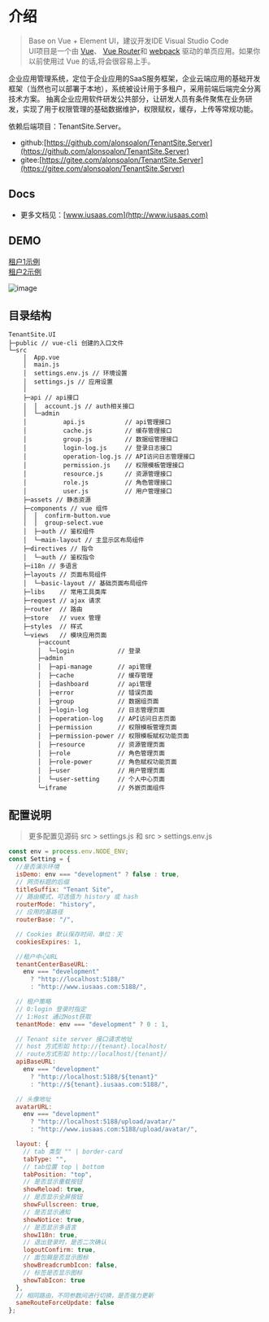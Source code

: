 # 介绍
> Base on Vue + Element UI，建议开发IDE Visual Studio Code <br />
> UI项目是一个由 
[Vue](http://vuejs.org/?_blank)、
[Vue Router](https://github.com/vuejs/vue-router?_blank)和
[webpack](http://webpack.js.org/?_blank)
驱动的单页应用。如果你以前使用过 Vue 的话,将会很容易上手。 <br />

企业应用管理系统，定位于企业应用的SaaS服务框架，企业云端应用的基础开发框架（当然也可以部署于本地），系统被设计用于多租户，采用前端后端完全分离技术方案。
抽离企业应用软件研发公共部分，让研发人员有条件聚焦在业务研发，实现了用于权限管理的基础数据维护，权限赋权，缓存，上传等常规功能。 <br />

依赖后端项目：TenantSite.Server。<br />
* github:[https://github.com/alonsoalon/TenantSite.Server](https://github.com/alonsoalon/TenantSite.Server)
* gitee:[https://gitee.com/alonsoalon/TenantSite.Server](https://gitee.com/alonsoalon/TenantSite.Server)

## Docs
* 更多文档见：[www.iusaas.com](http://www.iusaas.com)

## DEMO

[租户1示例](http://tenant1.iusaas.com/login) <br />
[租户2示例](http://tenant2.iusaas.com/login) <br />

![image](http://www.iusaas.com/intro1.jpg)

## 目录结构
```
TenantSite.UI 
├─public // vue-cli 创建的入口文件
└─src
    │  App.vue
    │  main.js 
    │  settings.env.js // 环境设置
    │  settings.js // 应用设置
    │  
    ├─api // api接口
    │  │  account.js // auth相关接口
    │  └─admin
    │          api.js           // api管理接口
    │          cache.js         // 缓存管理接口
    │          group.js         // 数据组管理接口
    │          login-log.js     // 登录日志接口
    │          operation-log.js // API访问日志管理接口
    │          permission.js    // 权限模板管理接口
    │          resource.js      // 资源管理接口
    │          role.js          // 角色管理接口
    │          user.js          // 用户管理接口
    ├─assets // 静态资源
    ├─components // vue 组件
    │  │  confirm-button.vue 
    │  │  group-select.vue
    │  ├─auth // 鉴权组件
    │  └─main-layout // 主显示区布局组件      
    ├─directives // 指令
    │  └─auth // 鉴权指令
    ├─i18n // 多语言
    ├─layouts // 页面布局组件
    │  └─basic-layout // 基础页面布局组件
    ├─libs    // 常用工具类库
    ├─request // ajax 请求
    ├─router  // 路由
    ├─store   // vuex 管理
    ├─styles  // 样式
    └─views   // 模块应用页面
        ├─account            
        │  └─login            // 登录
        ├─admin 
        │  ├─api-manage       // api管理
        │  ├─cache            // 缓存管理
        │  ├─dashboard        // api管理
        │  ├─error            // 错误页面
        │  ├─group            // 数据组页面
        │  ├─login-log        // 日志管理页面
        │  ├─operation-log    // API访问日志页面 
        │  ├─permission       // 权限模板管理页面 
        │  ├─permission-power // 权限模板赋权功能页面         
        │  ├─resource         // 资源管理页面
        │  ├─role             // 角色管理页面
        │  ├─role-power       // 角色赋权功能页面
        │  ├─user             // 用户管理页面
        │  └─user-setting     // 个人中心页面   
        └─iframe              // 外嵌页面组件
```

## 配置说明
> 更多配置见源码 src > settings.js 和 src > settings.env.js


```js
const env = process.env.NODE_ENV;
const Setting = {
  //是否演示环境
  isDemo: env === "development" ? false : true,
  // 网页标题的后缀
  titleSuffix: "Tenant Site",
  // 路由模式，可选值为 history 或 hash
  routerMode: "history",
  // 应用的基路径
  routerBase: "/",

  // Cookies 默认保存时间，单位：天
  cookiesExpires: 1,

  //租户中心URL
  tenantCenterBaseURL:
    env === "development"
      ? "http://localhost:5188/"
      : "http://www.iusaas.com:5188/",

  // 租户策略
  // 0:login 登录时指定
  // 1:Host 通过Host获取
  tenantMode: env === "development" ? 0 : 1,

  // Tenant site server 接口请求地址
  // host 方式形如 http://{tenant}.localhost/
  // route方式形如 http://localhost/{tenant}/
  apiBaseURL:
    env === "development"
      ? "http://localhost:5188/${tenant}"
      : "http://${tenant}.iusaas.com:5188/",

  // 头像地址
  avatarURL:
    env === "development"
      ? "http://localhost:5188/upload/avatar/"
      : "http://www.iusaas.com:5188/upload/avatar/",

  layout: {
    // tab 类型 "" | border-card
    tabType: "",
    // tab位置 top | bottom
    tabPosition: "top",
    // 是否显示重载按钮
    showReload: true,
    // 是否显示全屏按钮
    showFullscreen: true,
    // 是否显示通知
    showNotice: true,
    // 是否显示多语言
    showI18n: true,
    // 退出登录时，是否二次确认
    logoutConfirm: true,
    // 面包屑是否显示图标
    showBreadcrumbIcon: false,
    // 标签是否显示图标
    showTabIcon: true
  },
  // 相同路由，不同参数间进行切换，是否强力更新
  sameRouteForceUpdate: false
};

```


